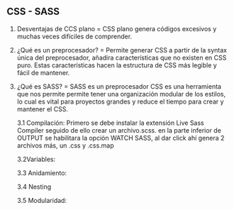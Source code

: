## CSS - SASS ##

1. Desventajas de CCS plano = CSS plano genera códigos excesivos y muchas veces difíciles de comprender.

2. ¿Qué es un preprocesador?    = Permite generar CSS a partir de la syntax única del preprocesador, añadira características que no existen en CSS puro. Estas características hacen la estructura de CSS más legible y fácil de mantener.

3. ¿Qué es SASS?    = SASS es un preprocesador CSS es una herramienta que nos permite permite tener una organización modular de los estilos, lo cual es vital para proyectos grandes y reduce el tiempo para crear y mantener el CSS.

    3.1 Compilación: Primero se debe instalar la extensión Live Sass Compiler seguido de ello crear un archivo.scss. en la parte inferior de OUTPUT se habilitara la opción WATCH SASS, al dar click ahí genera 2 archivos más, un .css y .css.map
    
    3.2Variables: 
    
    3.3 Anidamiento:
    
    3.4 Nesting
    
    3.5 Modularidad: